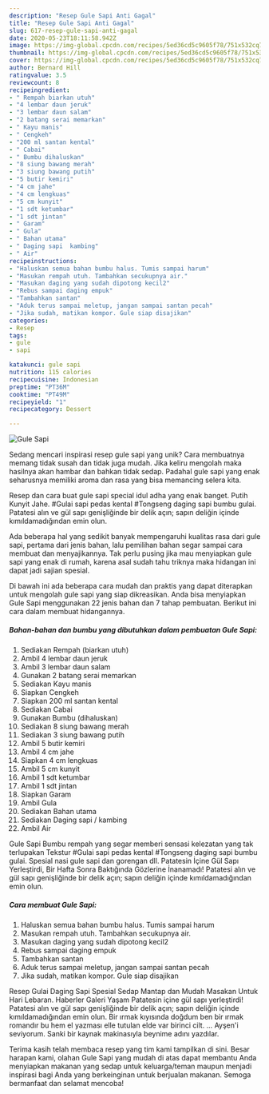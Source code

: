 ```yaml
---
description: "Resep Gule Sapi Anti Gagal"
title: "Resep Gule Sapi Anti Gagal"
slug: 617-resep-gule-sapi-anti-gagal
date: 2020-05-23T18:11:58.942Z
image: https://img-global.cpcdn.com/recipes/5ed36cd5c9605f78/751x532cq70/gule-sapi-foto-resep-utama.jpg
thumbnail: https://img-global.cpcdn.com/recipes/5ed36cd5c9605f78/751x532cq70/gule-sapi-foto-resep-utama.jpg
cover: https://img-global.cpcdn.com/recipes/5ed36cd5c9605f78/751x532cq70/gule-sapi-foto-resep-utama.jpg
author: Bernard Hill
ratingvalue: 3.5
reviewcount: 8
recipeingredient:
- " Rempah biarkan utuh"
- "4 lembar daun jeruk"
- "3 lembar daun salam"
- "2 batang serai memarkan"
- " Kayu manis"
- " Cengkeh"
- "200 ml santan kental"
- " Cabai"
- " Bumbu dihaluskan"
- "8 siung bawang merah"
- "3 siung bawang putih"
- "5 butir kemiri"
- "4 cm jahe"
- "4 cm lengkuas"
- "5 cm kunyit"
- "1 sdt ketumbar"
- "1 sdt jintan"
- " Garam"
- " Gula"
- " Bahan utama"
- " Daging sapi  kambing"
- " Air"
recipeinstructions:
- "Haluskan semua bahan bumbu halus. Tumis sampai harum"
- "Masukan rempah utuh. Tambahkan secukupnya air."
- "Masukan daging yang sudah dipotong kecil2"
- "Rebus sampai daging empuk"
- "Tambahkan santan"
- "Aduk terus sampai meletup, jangan sampai santan pecah"
- "Jika sudah, matikan kompor. Gule siap disajikan"
categories:
- Resep
tags:
- gule
- sapi

katakunci: gule sapi 
nutrition: 115 calories
recipecuisine: Indonesian
preptime: "PT36M"
cooktime: "PT49M"
recipeyield: "1"
recipecategory: Dessert

---
```



![Gule Sapi](https://img-global.cpcdn.com/recipes/5ed36cd5c9605f78/751x532cq70/gule-sapi-foto-resep-utama.jpg)

Sedang mencari inspirasi resep gule sapi yang unik? Cara membuatnya memang tidak susah dan tidak juga mudah. Jika keliru mengolah maka hasilnya akan hambar dan bahkan tidak sedap. Padahal gule sapi yang enak seharusnya memiliki aroma dan rasa yang bisa memancing selera kita.

Resep dan cara buat gule sapi special idul adha yang enak banget. Putih Kunyit Jahe. #Gulai sapi pedas kental #Tongseng daging sapi bumbu gulai. Patatesi alın ve gül sapı genişliğinde bir delik açın; sapın deliğin içinde kımıldamadığından emin olun.

Ada beberapa hal yang sedikit banyak mempengaruhi kualitas rasa dari gule sapi, pertama dari jenis bahan, lalu pemilihan bahan segar sampai cara membuat dan menyajikannya. Tak perlu pusing jika mau menyiapkan gule sapi yang enak di rumah, karena asal sudah tahu triknya maka hidangan ini dapat jadi sajian spesial.


Di bawah ini ada beberapa cara mudah dan praktis yang dapat diterapkan untuk mengolah gule sapi yang siap dikreasikan. Anda bisa menyiapkan Gule Sapi menggunakan 22 jenis bahan dan 7 tahap pembuatan. Berikut ini cara dalam membuat hidangannya.

<!--inarticleads1-->

##### Bahan-bahan dan bumbu yang dibutuhkan dalam pembuatan Gule Sapi:

1. Sediakan  Rempah (biarkan utuh)
1. Ambil 4 lembar daun jeruk
1. Ambil 3 lembar daun salam
1. Gunakan 2 batang serai memarkan
1. Sediakan  Kayu manis
1. Siapkan  Cengkeh
1. Siapkan 200 ml santan kental
1. Sediakan  Cabai
1. Gunakan  Bumbu (dihaluskan)
1. Sediakan 8 siung bawang merah
1. Sediakan 3 siung bawang putih
1. Ambil 5 butir kemiri
1. Ambil 4 cm jahe
1. Siapkan 4 cm lengkuas
1. Ambil 5 cm kunyit
1. Ambil 1 sdt ketumbar
1. Ambil 1 sdt jintan
1. Siapkan  Garam
1. Ambil  Gula
1. Sediakan  Bahan utama
1. Sediakan  Daging sapi / kambing
1. Ambil  Air


Gule Sapi Bumbu rempah yang segar memberi sensasi kelezatan yang tak terlupakan Tekstur #Gulai sapi pedas kental #Tongseng daging sapi bumbu gulai. Spesial nasi gule sapi dan gorengan dll. Patatesin İçine Gül Sapı Yerleştirdi, Bir Hafta Sonra Baktığında Gözlerine İnanamadı! Patatesi alın ve gül sapı genişliğinde bir delik açın; sapın deliğin içinde kımıldamadığından emin olun. 

<!--inarticleads2-->

##### Cara membuat Gule Sapi:

1. Haluskan semua bahan bumbu halus. Tumis sampai harum
1. Masukan rempah utuh. Tambahkan secukupnya air.
1. Masukan daging yang sudah dipotong kecil2
1. Rebus sampai daging empuk
1. Tambahkan santan
1. Aduk terus sampai meletup, jangan sampai santan pecah
1. Jika sudah, matikan kompor. Gule siap disajikan


Resep Gulai Daging Sapi Spesial Sedap Mantap dan Mudah Masakan Untuk Hari Lebaran. Haberler Galeri Yaşam Patatesin içine gül sapı yerleştirdi! Patatesi alın ve gül sapı genişliğinde bir delik açın; sapın deliğin içinde kımıldamadığından emin olun. Bir ırmak kıyısında doğdum ben bir ırmak romandır bu hem el yazması elle tutulan elde var birinci cilt. … Ayşen&#39;i seviyorum. Sanki bir kaynak makinasıyla beynime adını yazdılar. 

Terima kasih telah membaca resep yang tim kami tampilkan di sini. Besar harapan kami, olahan Gule Sapi yang mudah di atas dapat membantu Anda menyiapkan makanan yang sedap untuk keluarga/teman maupun menjadi inspirasi bagi Anda yang berkeinginan untuk berjualan makanan. Semoga bermanfaat dan selamat mencoba!
